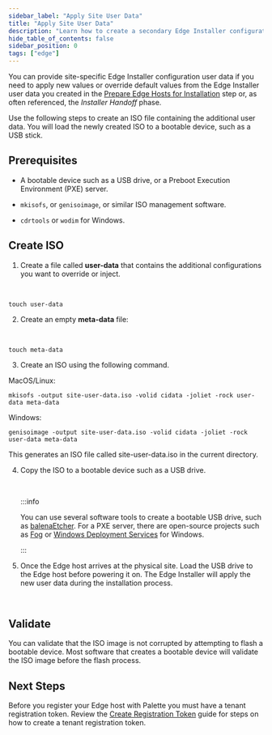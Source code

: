 ```yaml
---
sidebar_label: "Apply Site User Data"
title: "Apply Site User Data"
description: "Learn how to create a secondary Edge Installer configuration user data."
hide_table_of_contents: false
sidebar_position: 0
tags: ["edge"]
---
```


You can provide site-specific Edge Installer configuration user data if you need to apply new values or override default values from the Edge Installer user data you created in the [Prepare Edge Hosts for Installation](../stage.md) step or, as often referenced, the _Installer Handoff_ phase.

Use the following steps to create an ISO file containing the additional user data. You will load the newly created ISO to a bootable device, such as a USB stick.

## Prerequisites

- A bootable device such as a USB drive, or a Preboot Execution Environment (PXE) server.

- `mkisofs`, or `genisoimage`, or similar ISO management software.

- `cdrtools` or `wodim` for Windows.

## Create ISO

1. Create a file called **user-data** that contains the additional configurations you want to override or inject.

  <br />

```shell
touch user-data
```

2. Create an empty **meta-data** file:

  <br />

```shell
touch meta-data
```

3. Create an ISO using the following command.

MacOS/Linux:

```shell
mkisofs -output site-user-data.iso -volid cidata -joliet -rock user-data meta-data
```

Windows:

```shell
genisoimage -output site-user-data.iso -volid cidata -joliet -rock user-data meta-data
```

This generates an ISO file called site-user-data.iso in the current directory.
<br />

4. Copy the ISO to a bootable device such as a USB drive.

   <br />

   :::info

   You can use several software tools to create a bootable USB drive, such as [balenaEtcher](https://www.balena.io/etcher). For a PXE server, there are open-source projects such as [Fog](https://fogproject.org/download) or [Windows Deployment Services](https://learn.microsoft.com/en-us/windows/deployment/wds-boot-support) for Windows.

   :::

5. Once the Edge host arrives at the physical site. Load the USB drive to the Edge host before powering it on. The Edge Installer will apply the new user data during the installation process.

<br />

## Validate

You can validate that the ISO image is not corrupted by attempting to flash a bootable device. Most software that creates a bootable device will validate the ISO image before the flash process.

## Next Steps

Before you register your Edge host with Palette you must have a tenant registration token. Review the [Create Registration Token](create-registration-token.md) guide for steps on how to create a tenant registration token.
